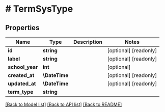 # # TermSysType

## Properties

Name | Type | Description | Notes
------------ | ------------- | ------------- | -------------
**id** | **string** |  | [optional] [readonly]
**label** | **string** |  | [optional] [readonly]
**school_year** | **int** |  | [optional]
**created_at** | **\DateTime** |  | [optional] [readonly]
**updated_at** | **\DateTime** |  | [optional] [readonly]
**term_type** | **string** |  |

[[Back to Model list]](../../README.md#models) [[Back to API list]](../../README.md#endpoints) [[Back to README]](../../README.md)

